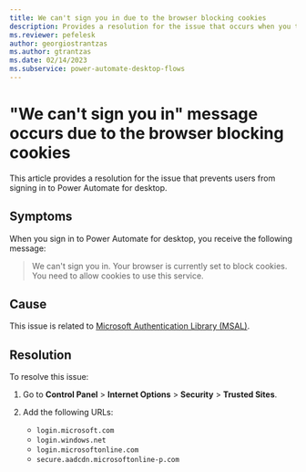 ```yaml
---
title: We can't sign you in due to the browser blocking cookies
description: Provides a resolution for the issue that occurs when you try to sign in to Power Automate for desktop.
ms.reviewer: pefelesk
author: georgiostrantzas
ms.author: gtrantzas
ms.date: 02/14/2023
ms.subservice: power-automate-desktop-flows
---
```

# "We can't sign you in" message occurs due to the browser blocking cookies

This article provides a resolution for the issue that prevents users from signing in to Power Automate for desktop.

## Symptoms

When you sign in to Power Automate for desktop, you receive the following message:

> We can't sign you in. Your browser is currently set to block cookies. You need to allow cookies to use this service.

## Cause

This issue is related to [Microsoft Authentication Library (MSAL)](/azure/active-directory/develop/msal-authentication-flows).

## Resolution

To resolve this issue:

1. Go to **Control Panel** > **Internet Options** > **Security** > **Trusted Sites**.
1. Add the following URLs:

    - `login.microsoft.com`
    - `login.windows.net`
    - `login.microsoftonline.com`
    - `secure.aadcdn.microsoftonline-p.com`
